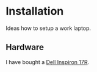 Installation
============

Ideas how to setup a work laptop.

Hardware
--------

I have bought a [Dell Inspiron 17R][laptop].

[laptop]: http://www.dell.com/us/p/inspiron-17r-5721/pd

